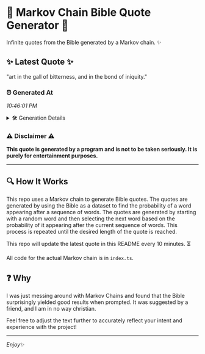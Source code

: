 # 📖 Markov Chain Bible Quote Generator 📖

Infinite quotes from the Bible generated by a Markov chain. ✨

## ✨ Latest Quote ✨
"art in the gall of bitterness, and in the bond of iniquity."

### ⏰ Generated At
*10:46:01 PM*

<details>
    <summary>🛠️ Generation Details</summary>
    <p>
        <strong>🌱 Seed:</strong> art<br>
        <strong>🔄 Iterations:</strong> 11<br>
        <strong>📜 Context History:</strong><br>[ art ]: in<br>[ art, in ]: the<br>[ art, in, the ]: gall<br>[ art, in, the, gall ]: of<br>[ art, in, the, gall, of ]: bitterness,<br>[ art, in, the, gall, of, bitterness, ]: and<br>[ in, the, gall, of, bitterness,, and ]: in<br>[ the, gall, of, bitterness,, and, in ]: the<br>[ gall, of, bitterness,, and, in, the ]: bond<br>[ of, bitterness,, and, in, the, bond ]: of<br>[ bitterness,, and, in, the, bond, of ]: iniquity.<br>
    </p>
</details>

### ⚠️ Disclaimer ⚠️
**This quote is generated by a program and is not to be taken seriously. It is purely for entertainment purposes.**

---

## 🔍 How It Works

This repo uses a Markov chain to generate Bible quotes. The quotes are generated by using the Bible as a dataset to find the probability of a word appearing after a sequence of words. The quotes are generated by starting with a random word and then selecting the next word based on the probability of it appearing after the current sequence of words. This process is repeated until the desired length of the quote is reached.

This repo will update the latest quote in this README every 10 minutes. ⏳

All code for the actual Markov chain is in `index.ts`.

## ❓ Why

I was just messing around with Markov Chains and found that the Bible surprisingly yielded good results when prompted. 
It was suggested by a friend, and I am in no way christian.

Feel free to adjust the text further to accurately reflect your intent and experience with the project!

---

*Enjoy*✨
